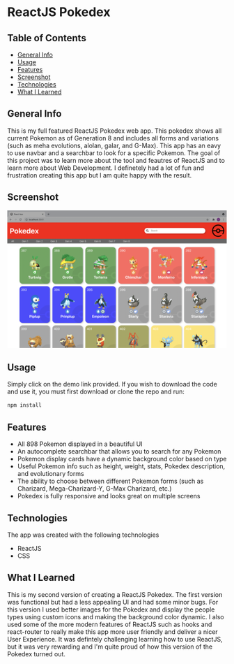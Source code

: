 # ReactJS Pokedex
## Table of Contents
* [General Info](#general-info)
* [Usage](#usage)
* [Features](#features)
* [Screenshot](#screenshot)
* [Technologies](#technologies)
* [What I Learned](#what-i-learned)


## General Info
This is my full featured ReactJS Pokedex web app. This pokedex shows all current Pokemon as of Generation 8 and includes all forms and variations (such as meha evolutions, alolan, galar, and G-Max). This app has an eavy to use navbar and a searchbar to look for a specific Pokemon. The goal of this project was to learn more about the tool and feautres of ReactJS and to learn more about Web Development. I definetely had a lot of fun and frustration creating this app but I am quite happy with the result. 

## Screenshot
![ScreenShot](https://github.com/Leopoldov95/Pokedex-React-Modern/blob/main/pokedex_screenshot.png?raw=true)

## Usage
Simply click on the demo link provided.
If you wish to download the code and use it, you must first download or clone the repo and run:
```bash
npm install
```

## Features
* All 898 Pokemon displayed in a beautiful UI
* An autocomplete searchbar that allows you to search for any Pokemon
* Pokemon display cards have a dynamic background color based on type
* Useful Pokemon info such as height, weight, stats, Pokedex description, and evolutionary forms
* The ability to choose between different Pokemon forms (such as Charizard, Mega-Charizard-Y, G-Max Charizard, etc.)
* Pokedex is fully responsive and looks great on multiple screens


## Technologies
The app was created with the following technologies
* ReactJS
* CSS


## What I Learned
This is my second version of creating a ReactJS Pokedex. The first version was functional but had a less appealing UI and had some minor bugs. For this version I used better images for the Pokedex and display the people types using custom icons and making the background color dynamic. I also used some of the more modern features of ReactJS such as hooks and react-router to really make this app more user friendly and deliver a nicer User Experience. It was defintely challenging learning how to use ReactJS, but it was very rewarding and I'm quite proud of how this version of the Pokedex turned out.
